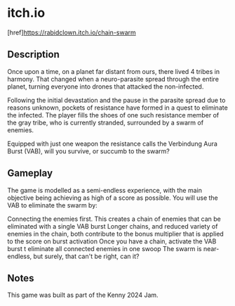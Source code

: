 # itch.io
[href]https://rabidclown.itch.io/chain-swarm

## Description
Once upon a time, on a planet far distant from ours, there lived 4 tribes in harmony. That changed when a neuro-parasite spread through the entire planet, turning everyone into drones that attacked the non-infected.

Following the initial devastation and the pause in the parasite spread due to reasons unknown, pockets of resistance have formed in a quest to eliminate the infected. The player fills the shoes of one such resistance member of the gray tribe, who is currently stranded, surrounded by a swarm of enemies.

Equipped with just one weapon the resistance calls the Verbindung Aura Burst (VAB), will you survive, or succumb to the swarm?

## Gameplay
The game is modelled as a semi-endless experience, with the main objective being achieving as high of a score as possible. You will use the VAB to eliminate the swarm by:

Connecting the enemies first. This creates a chain of enemies that can be eliminated with a single VAB burst
Longer chains, and reduced variety of enemies in the chain, both contribute to the bonus multiplier that is applied to the score on burst activation
Once you have a chain, activate the VAB burst t eliminate all connected enemies in one swoop
The swarm is near-endless, but surely, that can't be right, can it?

## Notes
This game was built as part of the Kenny 2024 Jam.

